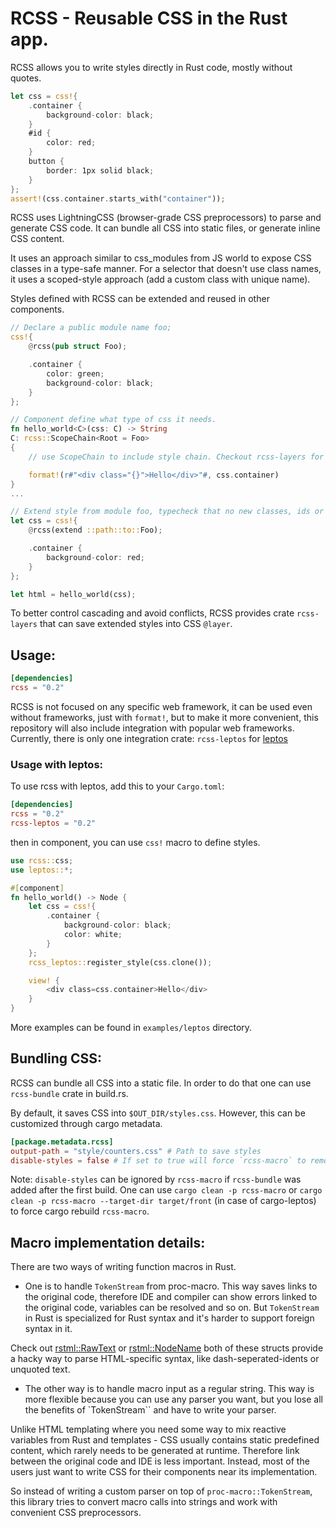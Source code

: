 # RCSS - Reusable CSS in the Rust app.

RCSS allows you to write styles directly in Rust code, mostly without quotes.

```rust
let css = css!{
    .container {
        background-color: black;
    }
    #id {
        color: red;
    }
    button {
        border: 1px solid black;
    }
};
assert!(css.container.starts_with("container"));
```

RCSS uses LightningCSS (browser-grade CSS preprocessors) to parse and generate CSS code.
It can bundle all CSS into static files, or generate inline CSS content.

It uses an approach similar to css_modules from JS world to expose CSS classes in a type-safe manner. For a selector that doesn't use class names, it uses a scoped-style approach (add a custom class with unique name).

Styles defined with RCSS can be extended and reused in other components.

```rust 
// Declare a public module name foo;
css!{
    @rcss(pub struct Foo);

    .container {
        color: green;
        background-color: black;
    }
};

// Component define what type of css it needs.
fn hello_world<C>(css: C) -> String
C: rcss::ScopeChain<Root = Foo>
{
    // use ScopeChain to include style chain. Checkout rcss-layers for details.

    format!(r#"<div class="{}">Hello</div>"#, css.container)
}
...

// Extend style from module foo, typecheck that no new classes, ids or types are added.
let css = css!{
    @rcss(extend ::path::to::Foo);

    .container {
        background-color: red;
    }
};

let html = hello_world(css);
```
To better control cascading and avoid conflicts, RCSS provides crate `rcss-layers` that can save extended styles into CSS `@layer`.

## Usage:

```toml
[dependencies]
rcss = "0.2"
```

RCSS is not focused on any specific web framework, it can be used even without frameworks, just with `format!`, but to make it more convenient, this repository
will also include integration with popular web frameworks.
Currently, there is only one integration crate: `rcss-leptos` for [leptos](https://github.com/leptos-rs/leptos)

### Usage with leptos:
To use rcss with leptos, add this to your `Cargo.toml`:

```toml
[dependencies]
rcss = "0.2"
rcss-leptos = "0.2"
```

then in component, you can use `css!` macro to define styles.
```rust
use rcss::css;
use leptos::*;

#[component]
fn hello_world() -> Node {
    let css = css!{
        .container {
            background-color: black;
            color: white;
        }
    };
    rcss_leptos::register_style(css.clone());

    view! {
        <div class=css.container>Hello</div>
    }
}
```
More examples can be found in `examples/leptos` directory.


## Bundling CSS:
RCSS can bundle all CSS into a static file.
In order to do that one can use `rcss-bundle` crate in build.rs.


By default, it saves CSS into `$OUT_DIR/styles.css`. However, this can be customized through cargo metadata.


```toml
[package.metadata.rcss]
output-path = "style/counters.css" # Path to save styles
disable-styles = false # If set to true will force `rcss-macro` to remove style strings from macro output.
```


Note: `disable-styles` can be ignored by `rcss-macro` if `rcss-bundle` was added after the first build.
One can use `cargo clean -p rcss-macro` or `cargo clean -p rcss-macro --target-dir target/front` (in case of cargo-leptos) to force cargo rebuild `rcss-macro`.

## Macro implementation details: 
There are two ways of writing function macros in Rust.
- One is to handle `TokenStream` from proc-macro.
This way saves links to the original code, therefore IDE and compiler can show errors linked to the original code, variables can be resolved and so on. But `TokenStream` in Rust is specialized for Rust syntax and it's harder to support foreign syntax in it.

Check out [rstml::RawText](https://github.com/rs-tml/rstml/blob/main/src/node/raw_text.rs) or [rstml::NodeName](https://github.com/rs-tml/rstml/blob/main/src/node/node_name.rs) both of these structs provide a hacky way to parse HTML-specific syntax, like dash-seperated-idents or unquoted text.

- The other way is to handle macro input as a regular string.
This way is more flexible because you can use any parser you want, but you lose all the benefits of `TokenStream`` and have to write your parser.

Unlike HTML templating where you need some way to mix reactive variables from Rust and templates -
CSS usually contains static predefined content, which rarely needs to be generated at runtime.
Therefore link between the original code and IDE is less important. Instead, most of the users just want to write CSS for their components near its implementation.

So instead of writing a custom parser on top of `proc-macro::TokenStream`, this library tries to convert macro calls into strings and work with convenient CSS preprocessors.

